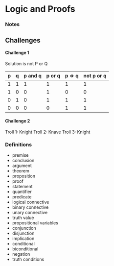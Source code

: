 # Logic and Proofs

### Notes


## Challenges
#### Challenge 1 
Solution is not P or Q

|  p  |  q  |  p and q  |  p or q  |  p => q  |  not p or q  |
|-----|-----|-----------|----------|----------|--------------|
|  1  |  1  |     1     |    1     |    1     |      1       |
|  1  |  0  |     0     |    1     |    0     |      0       |
|  0  |  1  |     0     |    1     |    1     |      1       |
|  0  |  0  |     0     |    0     |    1     |      1       |
#### Challenge 2
Troll 1: Knight
Troll 2: Knave
Troll 3: Knight
### Definitions

* premise
* conclusion
* argument
* theorem
* proposition
* proof
* statement
* quantifier
* predicate
* logical connective
* binary connective
* unary connective
* truth value
* propositional variables
* conjunction
* disjunction
* implication
* conditional
* biconditional
* negation
* truth conditions
